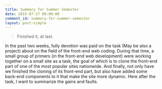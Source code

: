 ```yaml
---
title: Summary for Summer Semester
date: 2015-07-27 08:00:00
comment_id: summary-for-summer-semester
layout: post-simple
---
```


> Finished it, at last.

In the past two weeks, fully devotion was paid on the task
 (May be also a project) about on the field of the front-end
web coding. During that time, a small group of primers (in 
the front-end web development) were working together on a small 
site as a task, the goal of which is to clone the front-end
part of one of the most popular sites nationwide. And finally, 
not only have we finished the cloning of its front-end part, 
but also have added some back-end components to it that make
the site more dynamic. Here after the task, I want to summarize
the gains and faults.

<!-- more -->




